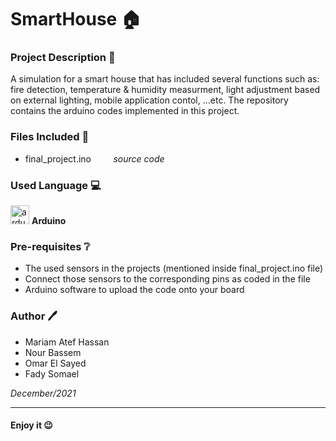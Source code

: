 # SmartHouse :house:

### Project Description :page_facing_up:
A simulation for a smart house that has included several functions such as: fire detection, temperature & humidity measurment, light adjustment based on external lighting, mobile application contol, ...etc. The repository contains the arduino codes implemented in this project.

### Files Included 📁
- final_project.ino  &nbsp;&nbsp;&nbsp;&nbsp;&nbsp;&nbsp;&nbsp;  _source code_

### Used Language 💻

<img src="https://brandslogos.com/wp-content/uploads/images/arduino-logo-1.png" alt="ardunio" width="30" height="30">   __Arduino__

### Pre-requisites ❔
- The used sensors in the projects (mentioned inside final_project.ino file)
- Connect those sensors to the corresponding pins as coded in the file
- Arduino software to upload the code onto your board


### Author 🖊️
- Mariam Atef Hassan
- Nour Bassem
- Omar El Sayed
- Fady Somael

_December/2021_

<hr>

#### Enjoy it 😉

